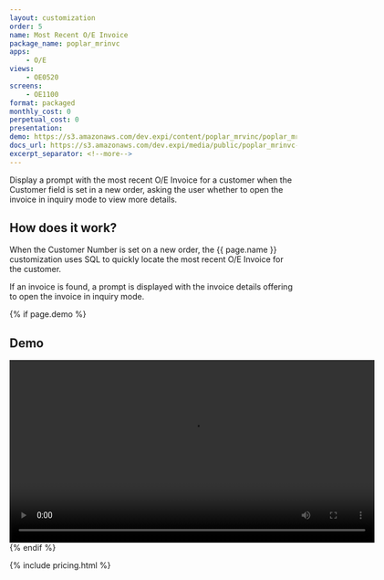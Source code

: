 ```yaml
---
layout: customization
order: 5
name: Most Recent O/E Invoice
package_name: poplar_mrinvc
apps:
    - O/E
views:
    - OE0520
screens:
    - OE1100
format: packaged
monthly_cost: 0
perpetual_cost: 0
presentation: 
demo: https://s3.amazonaws.com/dev.expi/content/poplar_mrvinc/poplar_mrvinc_demo.mp4
docs_url: https://s3.amazonaws.com/dev.expi/media/public/poplar_mrinvc-1.1.3/docs/index.html
excerpt_separator: <!--more-->
---
```


Display a prompt with the most recent O/E Invoice for a customer when the 
Customer field is set in a new order, asking the user whether to open the
invoice in inquiry mode to view more details.
<!--more-->

## How does it work?

When the Customer Number is set on a new order, the {{ page.name }} 
customization uses SQL to quickly locate the most recent O/E Invoice
for the customer.  

If an invoice is found, a prompt is displayed with the invoice details
offering to open the invoice in inquiry mode.

{% if page.demo %}
## Demo

<video width="640" controls>
  <source src="{{ page.demo }}" type="video/mp4">
  Your browser doesn't support the video tag.
</video>
{% endif %}

{% include pricing.html %}
